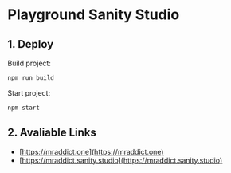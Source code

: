# Playground Sanity Studio

## 1. Deploy

Build project:

```bash
npm run build
```

Start project:

```bash
npm start
```

## 2. Avaliable Links

- [https://mraddict.one](https://mraddict.one)
- [https://mraddict.sanity.studio](https://mraddict.sanity.studio)
